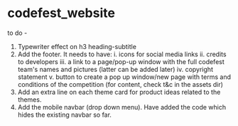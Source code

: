 # codefest_website

to do - 
1. Typewriter effect on h3 heading-subtitle
2. Add the footer. It needs to have:
i. icons for social media links
ii. credits to developers
iii. a link to a page/pop-up window with the full codefest team's names and pictures (latter can be added later)
iv. copyright statement
v. button to create a pop up window/new page with terms and conditions of the competition (for content, check t&c in the assets dir)
3. Add an extra line on each theme card for product ideas related to the themes.
4. Add the mobile navbar (drop down menu). Have added the code which hides the existing navbar so far.
